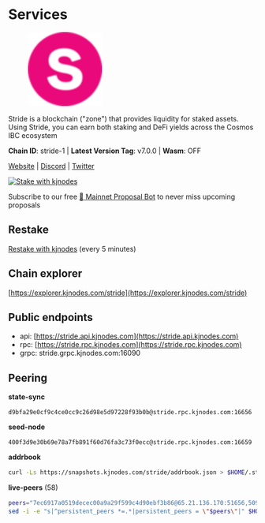 # Services

<figure><img src="https://raw.githubusercontent.com/kj89/cosmos-images/main/logos/stride.png" width="150" alt=""><figcaption></figcaption></figure>

Stride is a blockchain ("zone") that provides liquidity for staked assets.  Using Stride, you can earn both staking and DeFi yields across the Cosmos IBC ecosystem

**Chain ID**: stride-1 | **Latest Version Tag**: v7.0.0 | **Wasm**: OFF

[Website](https://stride.zone) | [Discord](https://discord.gg/mzQZ8dAE7u) | [Twitter](https://twitter.com/stride_zone)

[![Stake with kjnodes](https://i.ibb.co/cr44Q8j/button-stake-with-kjnodes.png)](https://restake.app/stride/stridevaloper1j8gkhtllnp252l6g6zwzea30e7pvzqttr9768n)

Subscribe to our free [🤖 Mainnet Proposal Bot](https://t.me/kjnodes_proposal_bot) to never miss upcoming proposals

## Restake

[Restake with kjnodes](https://restake.app/stride/stridevaloper1j8gkhtllnp252l6g6zwzea30e7pvzqttr9768n) (every 5 minutes)
## Chain explorer
[https://explorer.kjnodes.com/stride](https://explorer.kjnodes.com/stride)

## Public endpoints

* api: [https://stride.api.kjnodes.com](https://stride.api.kjnodes.com)
* rpc: [https://stride.rpc.kjnodes.com](https://stride.rpc.kjnodes.com)
* grpc: stride.grpc.kjnodes.com:16090

## Peering

**state-sync**

```text
d9bfa29e0cf9c4ce0cc9c26d98e5d97228f93b0b@stride.rpc.kjnodes.com:16656
```

**seed-node**

```text
400f3d9e30b69e78a7fb891f60d76fa3c73f0ecc@stride.rpc.kjnodes.com:16659
```

**addrbook**
```bash
curl -Ls https://snapshots.kjnodes.com/stride/addrbook.json > $HOME/.stride/config/addrbook.json
```

**live-peers** (58)
```bash
peers="7ec6917a0519decec00a9a29f599c4d90ebf3b86@65.21.136.170:51656,5093547fdf0430143ac66b4ee55d80e6542a6c10@217.174.247.163:26656,1ec2a654e00e22279ee50f13f074f2bce7218681@15.235.114.194:10156,44e797771bff124693e63a8ec331d42873cf2ae2@95.217.202.49:35656,e1b058e5cfa2b836ddaa496b10911da62dcf182e@138.201.8.248:26656,82588f011491c6100d922d133f52fc23460b9231@135.181.67.235:26656,fb24bc1de8c563e822897fba89bf150c602f3123@198.244.178.213:26656,0393c19b176d1cf8bc560c5a8fa990301deb1a7e@95.217.126.187:26656,463b1dc6903455575079572fb23407be586f2a4b@185.16.39.37:26656,748d1362c37b6267393b9fbf5fbe1191e75e2539@65.109.52.178:26656,6856de6f0c70a850db2b58deb43d568fced4a524@165.227.208.6:26656,5383a21cf2d5e513aea2c3e430133f31aa2e5d00@138.201.32.103:26656,ebc272824924ea1a27ea3183dd0b9ba713494f83@185.16.39.158:26886,d36ac7580cc8907a00b0add8c3b047caea6df4ed@107.155.67.202:26636,cc35475fe1f7c345af0ea8a692f3b4b41c8f12a2@116.202.36.240:10156,cfd27429d382ecf366ddad02c88f15a8753092c8@66.172.36.135:28656,1483ddbd1ba369c01d5496877314ed1b09bd9cc3@65.21.189.221:12256,e726816f42831689eab9378d5d577f1d06d25716@176.9.188.21:26656,04b797b5a56fb939a97a3c7d9c3230d09b85e8d7@93.189.30.118:26656,a3f95b0b15c31a68a7535f6068c4e14b95e90dcf@65.109.92.240:21016,05eec003db41d7ff47a317ef59f83e31bdca23c3@78.107.234.44:26656,fb8505c994cb90927c766e3c3d2db38044a596bc@139.59.31.201:26656,8e4e1f1e087c76c71c64e477e95495833da82aa2@135.181.173.139:26656,3fef899adcdeded56f6c69fe55c5da1624303367@163.172.101.208:4656,2254e6968e5c7ebc98ef5b79b388502fa44e10e1@5.161.134.44:26656,ff8f29adcb3bd468136d49645dca3f1935750c58@174.83.6.129:26656,ea6a7b2f366bc343f0670f1673fd86001dd08eb0@65.108.122.246:26636,722884e3add85791c34a0563253dc47901320878@65.108.238.61:36656,950da031d9536b9fbd0e9f0c70d65740d11d0111@192.118.76.199:26626,c938bcc723f004798750c3c533e8a6735f6d8363@38.146.3.122:12256,f8e2f80a8c58e6f53cc4940f5f1eac55c9067480@35.213.184.121:26656,87a7a8cc67967d0ede5d68a1477c44a40a8705f7@108.165.178.242:26653,d77e7918b9f9e21ee60a8e03075ca3e5f7353912@162.55.4.253:26656,9ee75491e354965d8bfd8434aa093f8613bc1dce@65.108.238.103:12256,471518432477e31ea348af246c0b54095d41352c@78.47.210.211:26656,57bbce96dd84c0809f2ff1c9add9c972773544e4@50.19.73.241:26656,8ade90b45b991088c92e8583e8bc93589d6cd81e@84.244.95.247:26656,cd680cc992983e5c8244b5529034a2e362e7a6d3@93.159.134.157:26656,b5f9fa874781f975687018ae559f0d952d3a2e24@52.52.208.179:26656,97e4468ac589eac505a800411c635b14511a61bb@144.76.239.27:26656,ed857708c330334e1e62751470d6ecddf0397459@65.109.69.59:12256,005a2f2a92d5bbf5f9376a8d2bd8b1f7ec0e4bf2@35.224.198.112:26656,233e06cfa51d53e186afe032e848f5c9f5cd4a01@83.171.248.3:26656,a7b4cf6f65138ba61518c2c45402da32dc8e28b7@88.99.164.158:21016,0198f6d3ebe7bed4d176558a2ce8d341531f3e7b@74.80.183.130:26653,9854daeb5414cc415baaedc4cef000faf5e24f85@45.143.196.110:12256,a7d96dc929824613315dcc1c90fee119f28cc51f@164.152.160.155:26656,4e1c2471efb89239fb04a4b75f9f87177fd91d00@95.217.151.243:26656,3a75e5c30eb6b7f56fe3dbcc968abc44db569389@65.108.202.143:26656,6831d67983cf5ebcb44da01737ccd6ccbd15c08e@193.70.47.90:12256,3505b1ece40f94cab8f80cfe31f5106c028ccd05@185.193.17.40:12256,bba10290da32f3cb41e15c3a192413666ce05cee@136.243.119.243:26656,ade7d4d0009c7725ee991b8c40a7f646f76bf1e3@149.102.140.108:26656,df3f533e6b9776c11f08da804edcb810cbdd2080@65.108.234.23:12256,d9bfa29e0cf9c4ce0cc9c26d98e5d97228f93b0b@65.109.88.38:16656,dfc62810eeaab86587b2975c79f3c12d4830652d@15.235.114.54:26656,8fff37214fb0ef622f1c09dccb22d6321e004c3e@109.123.242.163:50056,e821acdaf0c7a3c60ea3cd4eb4a98a62dad06f58@43.201.12.41:26656"
sed -i -e "s|^persistent_peers *=.*|persistent_peers = \"$peers\"|" $HOME/.stride/config/config.toml
```
